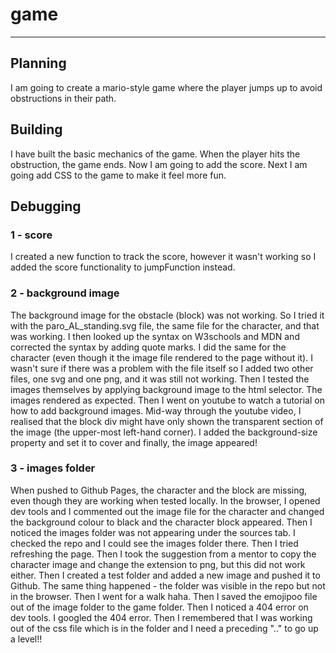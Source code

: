 # game
---
## Planning
I am going to create a mario-style game where the player jumps up to avoid obstructions in their path.

## Building
I have built the basic mechanics of the game. When the player hits the obstruction, the game ends. Now I am going to add the score. Next I am going add CSS to the game to make it feel more fun.

## Debugging
### 1 - score
I created a new function to track the score, however it wasn't working so I added the score functionality to jumpFunction instead.
### 2 - background image
The background image for the obstacle (block) was not working. So I tried it with the paro_AL_standing.svg file, the same file for the character, and that was working. I then looked up the syntax on W3schools and MDN and corrected the syntax by adding quote marks. I did the same for the character (even though it the image file rendered to the page without it). I wasn't sure if there was a problem with the file itself so I added two other files, one svg and one png, and it was still not working. Then I tested the images themselves by applying background image to the html selector. The images rendered as expected. Then I went on youtube to watch a tutorial on how to add background images. Mid-way through the youtube video, I realised that the block div might have only shown the transparent section of the image (the upper-most left-hand corner). I added the background-size property and set it to cover and finally, the image appeared!
### 3 - images folder
When pushed to Github Pages, the character and the block are missing, even though they are working when tested locally. In the browser, I opened dev tools and I commented out the image file for the character and changed the background colour to black and the character block appeared. Then I noticed the images folder was not appearing under the sources tab. I checked the repo and I could see the images folder there. Then I tried refreshing the page. Then I took the suggestion from a mentor to copy the character image and change the extension to png, but this did not work either. Then I created a test folder and added a new image and pushed it to Github. The same thing happened - the folder was visible in the repo but not in the browser. Then I went for a walk haha. Then I saved the emojipoo file out of the image folder to the game folder. Then I noticed a 404 error on dev tools. I googled the 404 error. Then I remembered that I was working out of the css file which is in the folder and I need a preceding ".." to go up a level!!